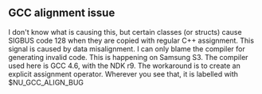 GCC alignment issue
-------------------

I don't know what is causing this, but certain classes (or structs) cause SIGBUS
code 128 when they are copied with regular C++ assignment. This signal is
caused by data misalignment. I can only blame the compiler for generating
invalid code. This is happening on Samsung S3.
The compiler used here is GCC 4.6, with the NDK r9.
The workaround is to create an explicit assignment operator.
Wherever you see that, it is labelled with $NU_GCC_ALIGN_BUG